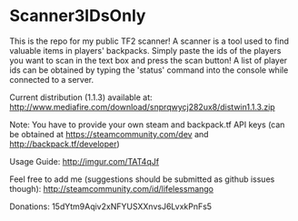 # Scanner3IDsOnly

This is the repo for my public TF2 scanner! A scanner is a tool used to find valuable items in players' backpacks. Simply paste the ids of the players you want to scan in the text box and press the scan button! A list of player ids can be obtained by typing the 'status' command into the console while connected to a server.

Current distribution (1.1.3) available at:
http://www.mediafire.com/download/snprqwycj282ux8/distwin1.1.3.zip

Note: You have to provide your own steam and backpack.tf API keys (can be obtained at https://steamcommunity.com/dev and http://backpack.tf/developer)

Usage Guide: http://imgur.com/TAT4qJf

Feel free to add me (suggestions should be submitted as github issues though):
http://steamcommunity.com/id/lifelessmango

Donations:
15dYtm9Aqiv2xNFYUSXXnvsJ6LvxkPnFs5
